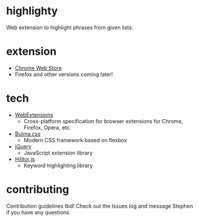 # highlighty
Web extension to highlight phrases from given lists.

# extension
- [Chrome Web Store](https://chrome.google.com/webstore/detail/highlighty/nfpmjbgochfndeckobojgdbihjdbhnhl)
- Firefox and other versions coming later!

# tech
- [WebExtensions](https://developer.mozilla.org/en-US/docs/Mozilla/Add-ons/WebExtensions)
  - Cross-platform specification for browser extensions for Chrome, Firefox, Opera, etc.
- [Bulma.css](https://bulma.io/)
  - Modern CSS framework based on flexbox
- [jQuery](https://jquery.com/)
  - JavaScript extension library
- [Hilitor.js](https://www.the-art-of-web.com/javascript/search-highlight/)
  - Keyword highlighting library

# contributing
Contribution guidelines tbd! Check out the Issues log and message Stephen if you have any questions.
